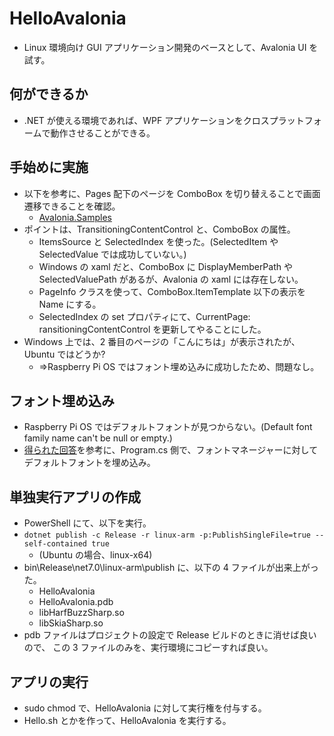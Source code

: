 # HelloAvalonia

- Linux 環境向け GUI アプリケーション開発のベースとして、Avalonia UI を試す。

## 何ができるか

- .NET が使える環境であれば、WPF アプリケーションをクロスプラットフォームで動作させることができる。

## 手始めに実施

- 以下を参考に、Pages 配下のページを ComboBox を切り替えることで画面遷移できることを確認。
  - [Avalonia.Samples](https://github.com/AvaloniaUI/Avalonia.Samples/tree/main/src/Avalonia.Samples/Routing/BasicViewLocatorSample)
- ポイントは、TransitioningContentControl と、ComboBox の属性。
  - ItemsSource と SelectedIndex を使った。(SelectedItem や SelectedValue では成功していない。)
  - Windows の xaml だと、ComboBox に DisplayMemberPath や SelectedValuePath があるが、Avalonia の xaml には存在しない。
  - PageInfo クラスを使って、ComboBox.ItemTemplate 以下の表示を Name にする。
  - SelectedIndex の set プロパティにて、CurrentPage: ransitioningContentControl を更新してやることにした。
- Windows 上では、2 番目のページの「こんにちは」が表示されたが、Ubuntu ではどうか?
  - =>Raspberry Pi OS ではフォント埋め込みに成功したため、問題なし。

## フォント埋め込み

- Raspberry Pi OS ではデフォルトフォントが見つからない。(Default font family name can't be null or empty.)
- [得られた回答](https://github.com/AvaloniaUI/Avalonia/issues/11084)を参考に、Program.cs 側で、フォントマネージャーに対してデフォルトフォントを埋め込み。

## 単独実行アプリの作成

- PowerShell にて、以下を実行。
- `dotnet publish -c Release -r linux-arm -p:PublishSingleFile=true --self-contained true`
  - (Ubuntu の場合、linux-x64)
- bin\Release\net7.0\linux-arm\publish に、以下の 4 ファイルが出来上がった。
  - HelloAvalonia
  - HelloAvalonia.pdb
  - libHarfBuzzSharp.so
  - libSkiaSharp.so
- pdb ファイルはプロジェクトの設定で Release ビルドのときに消せば良いので、
  この 3 ファイルのみを、実行環境にコピーすれば良い。

## アプリの実行

- sudo chmod で、HelloAvalonia に対して実行権を付与する。
- Hello.sh とかを作って、HelloAvalonia を実行する。

